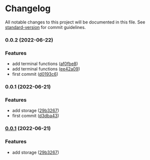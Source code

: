 # Changelog

All notable changes to this project will be documented in this file. See [standard-version](https://github.com/conventional-changelog/standard-version) for commit guidelines.

### 0.0.2 (2022-06-22)


### Features

* add terminal functions ([af0fbe8](https://github.com/nanjingcaiyong/cupshe-js/commit/af0fbe8374e0d4ff9abbfd516f3cf7e6fb6fb4fc))
* add terminal functions ([ee42a09](https://github.com/nanjingcaiyong/cupshe-js/commit/ee42a0985ed418a97a9746e5f62b15108fdc8d61))
* first commit ([d0193c6](https://github.com/nanjingcaiyong/cupshe-js/commit/d0193c6071e397226162e39bd4250904c95a454b))

### 0.0.1 (2022-06-21)


### Features

* add storage ([29b3267](https://github.com/nanjingcaiyong/cupshe-js/commit/29b3267d7edd7eca9418e8e4388f6bf8c11647aa))
* first commit ([d3dba43](https://github.com/nanjingcaiyong/cupshe-js/commit/d3dba43a1f459eea5a0d6368db8865b8a6d2cbbc))

### [0.0.1](https://github.com/nanjingcaiyong/cupshe-js/compare/v0.0.0...v0.0.1) (2022-06-21)


### Features

* add storage ([29b3267](https://github.com/nanjingcaiyong/cupshe-js/commit/29b3267d7edd7eca9418e8e4388f6bf8c11647aa))

